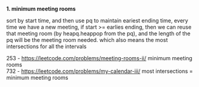 **1. minimum meeting rooms**

sort by start time, and then use pq to maintain eariest ending time, every time we have a new meeting, if start >= earlies ending, then we can reuse that meeting room (by heapq.heappop from the pq), and the length of the pq will be the meeting room needed. which also means the most intersections for all the intervals

253 - https://leetcode.com/problems/meeting-rooms-ii/  minimum meeting rooms  
732 - https://leetcode.com/problems/my-calendar-iii/ most intersections = minimum meeting rooms  
